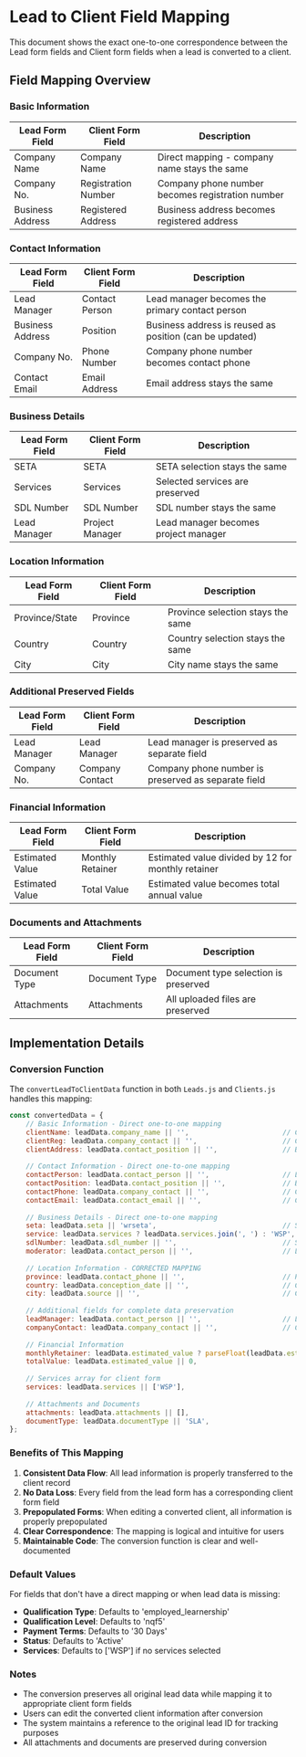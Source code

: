 # Lead to Client Field Mapping

This document shows the exact one-to-one correspondence between the Lead form fields and Client form fields when a lead is converted to a client.

## Field Mapping Overview

### Basic Information
| Lead Form Field | Client Form Field | Description |
|----------------|------------------|-------------|
| Company Name | Company Name | Direct mapping - company name stays the same |
| Company No. | Registration Number | Company phone number becomes registration number |
| Business Address | Registered Address | Business address becomes registered address |

### Contact Information
| Lead Form Field | Client Form Field | Description |
|----------------|------------------|-------------|
| Lead Manager | Contact Person | Lead manager becomes the primary contact person |
| Business Address | Position | Business address is reused as position (can be updated) |
| Company No. | Phone Number | Company phone number becomes contact phone |
| Contact Email | Email Address | Email address stays the same |

### Business Details
| Lead Form Field | Client Form Field | Description |
|----------------|------------------|-------------|
| SETA | SETA | SETA selection stays the same |
| Services | Services | Selected services are preserved |
| SDL Number | SDL Number | SDL number stays the same |
| Lead Manager | Project Manager | Lead manager becomes project manager |

### Location Information
| Lead Form Field | Client Form Field | Description |
|----------------|------------------|-------------|
| Province/State | Province | Province selection stays the same |
| Country | Country | Country selection stays the same |
| City | City | City name stays the same |

### Additional Preserved Fields
| Lead Form Field | Client Form Field | Description |
|----------------|------------------|-------------|
| Lead Manager | Lead Manager | Lead manager is preserved as separate field |
| Company No. | Company Contact | Company phone number is preserved as separate field |

### Financial Information
| Lead Form Field | Client Form Field | Description |
|----------------|------------------|-------------|
| Estimated Value | Monthly Retainer | Estimated value divided by 12 for monthly retainer |
| Estimated Value | Total Value | Estimated value becomes total annual value |

### Documents and Attachments
| Lead Form Field | Client Form Field | Description |
|----------------|------------------|-------------|
| Document Type | Document Type | Document type selection is preserved |
| Attachments | Attachments | All uploaded files are preserved |

## Implementation Details

### Conversion Function
The `convertLeadToClientData` function in both `Leads.js` and `Clients.js` handles this mapping:

```javascript
const convertedData = {
    // Basic Information - Direct one-to-one mapping
    clientName: leadData.company_name || '',                       // Company Name → Company Name
    clientReg: leadData.company_contact || '',                     // Company No. → Registration Number
    clientAddress: leadData.contact_position || '',                // Business Address → Registered Address
    
    // Contact Information - Direct one-to-one mapping
    contactPerson: leadData.contact_person || '',                  // Lead Manager → Contact Person
    contactPosition: leadData.contact_position || '',              // Business Address → Position
    contactPhone: leadData.company_contact || '',                  // Company No. → Phone Number
    contactEmail: leadData.contact_email || '',                    // Contact Email → Email Address
    
    // Business Details - Direct one-to-one mapping
    seta: leadData.seta || 'wrseta',                               // SETA → SETA
    service: leadData.services ? leadData.services.join(', ') : 'WSP', // Services → Services
    sdlNumber: leadData.sdl_number || '',                          // SDL Number → SDL Number
    moderator: leadData.contact_person || '',                      // Lead Manager → Project Manager
    
    // Location Information - CORRECTED MAPPING
    province: leadData.contact_phone || '',                        // Province/State → Province
    country: leadData.conception_date || '',                       // Country → Country  
    city: leadData.source || '',                                   // City → City
    
    // Additional fields for complete data preservation
    leadManager: leadData.contact_person || '',                    // Lead Manager → Lead Manager
    companyContact: leadData.company_contact || '',                // Company No. → Company Contact
    
    // Financial Information
    monthlyRetainer: leadData.estimated_value ? parseFloat(leadData.estimated_value) / 12 : 0,
    totalValue: leadData.estimated_value || 0,
    
    // Services array for client form
    services: leadData.services || ['WSP'],
    
    // Attachments and Documents
    attachments: leadData.attachments || [],
    documentType: leadData.documentType || 'SLA',
};
```

### Benefits of This Mapping

1. **Consistent Data Flow**: All lead information is properly transferred to the client record
2. **No Data Loss**: Every field from the lead form has a corresponding client form field
3. **Prepopulated Forms**: When editing a converted client, all information is properly prepopulated
4. **Clear Correspondence**: The mapping is logical and intuitive for users
5. **Maintainable Code**: The conversion function is clear and well-documented

### Default Values

For fields that don't have a direct mapping or when lead data is missing:

- **Qualification Type**: Defaults to 'employed_learnership'
- **Qualification Level**: Defaults to 'nqf5'
- **Payment Terms**: Defaults to '30 Days'
- **Status**: Defaults to 'Active'
- **Services**: Defaults to ['WSP'] if no services selected

### Notes

- The conversion preserves all original lead data while mapping it to appropriate client form fields
- Users can edit the converted client information after conversion
- The system maintains a reference to the original lead ID for tracking purposes
- All attachments and documents are preserved during conversion
